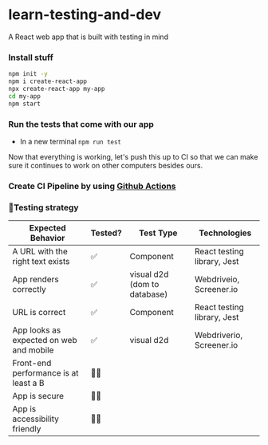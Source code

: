 # learn-testing-and-dev

A React web app that is built with testing in mind

### Install stuff

```bash
npm init -y
npm i create-react-app
npx create-react-app my-app
cd my-app
npm start
```

### Run the tests that come with our app

- In a new terminal `npm run test`

Now that everything is working, let's push this up to CI so that we can make sure it continues to work on other computers besides ours.

### Create CI Pipeline by using [Github Actions](https://github.com/features/actions)

### 🧪️Testing strategy

| Expected Behavior                       | Tested? | Test Type                    | Technologies                |
| --------------------------------------- | ------- | ---------------------------- | --------------------------- |
| A URL with the right text exists        | ✅      | Component                    | React testing library, Jest |
| App renders correctly                   | ✅      | visual d2d (dom to database) | Webdriveio, Screener.io     |
| URL is correct                          | ✅      | Component                    | React testing library, Jest |
| App looks as expected on web and mobile | ✅      | visual d2d                   | Webdriverio, Screener.io    |
| Front-end performance is at least a B   | 🙅‍♂️      |                              |                             |
| App is secure                           | 🙅‍♂️      |                              |                             |
| App is accessibility friendly           | 🙅‍♂️      |                              |                             |
